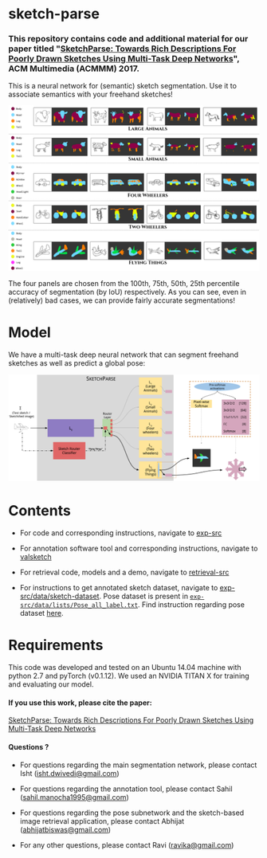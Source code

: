 # sketch-parse

### This repository contains code and additional material for our paper titled "[SketchParse: Towards Rich Descriptions For Poorly Drawn Sketches Using Multi-Task Deep Networks](https://arxiv.org/pdf/1709.01295)", ACM Multimedia (ACMMM) 2017.

This is a neural network for (semantic) sketch segmentation. Use it to associate semantics with your freehand sketches!

![Results](./SketchLab-sketches-qualitative-results-ACMMM.png)

The four panels are chosen from the 100th, 75th, 50th, 25th percentile accuracy of segmentation (by IoU) respectively. As you can see, even in (relatively) bad cases, we can provide fairly accurate segmentations!

# Model

We have a multi-task deep neural network that can segment freehand sketches as well as predict a global pose:

![Results](./model.png)

# Contents

* For code and corresponding instructions, navigate to [exp-src](https://github.com/val-iisc/sketch-parse/tree/master/exp-src)

* For annotation software tool and corresponding instructions, navigate to [valsketch](https://github.com/val-iisc/sketch-parse/tree/master/valsketch)

* For retrieval code, models and a demo, navigate to [retrieval-src](https://github.com/val-iisc/sketch-parse/tree/master/retrieval-src)

* For instructions to get annotated sketch dataset, navigate to [exp-src/data/sketch-dataset](https://github.com/val-iisc/sketch-parse/tree/master/exp-src/data/sketch-dataset). Pose dataset is present in [`exp-src/data/lists/Pose_all_label.txt`](https://github.com/val-iisc/sketch-parse/blob/master/exp-src/data/lists/Pose_all_label.txt). Find instruction regarding pose dataset [here](https://github.com/val-iisc/sketch-parse/tree/master/exp-src/data/lists).

# Requirements

This code was developed and tested on an Ubuntu 14.04 machine with python 2.7 and pyTorch (v0.1.12). We used an NVIDIA TITAN X for training and evaluating our model.

#### If you use this work, please cite the paper:

[SketchParse: Towards Rich Descriptions For Poorly Drawn Sketches Using Multi-Task Deep Networks](https://arxiv.org/pdf/1709.01295) 

#### Questions ?

* For questions regarding the main segmentation network, please contact Isht (isht.dwivedi@gmail.com)

* For questions regarding the annotation tool, please contact Sahil (sahil.manocha1995@gmail.com)

* For questions regarding the pose subnetwork and the sketch-based image retrieval application, please contact Abhijat (abhijatbiswas@gmail.com)

* For any other questions, please contact Ravi (ravika@gmail.com)
